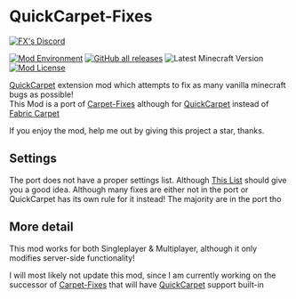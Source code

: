 # QuickCarpet-Fixes

[![FX's Discord](https://img.shields.io/discord/636633673524969483?logo=discord&style=flat-square)](https://discord.gg/vurv5pdFpa)

[![Mod Environment](https://img.shields.io/badge/Enviroment-Server-blue?style=flat-square)](https://github.com/fxmorin/quickcarpet-fixes)
[![GitHub all releases](https://img.shields.io/github/downloads/fxmorin/quickcarpet-fixes/total?style=flat-square)]()
![Latest Minecraft Version](https://img.shields.io/badge/Latest%20MC%20Support-1.18.2-green?style=flat-square)
[![Mod License](https://img.shields.io/github/license/fxmorin/quickcarpet-fixes?style=flat-square)](https://github.com/fxmorin/quickcarpet-fixes/blob/master/LICENSE)

[QuickCarpet](https://github.com/QuickCarpet/QuickCarpet) extension mod which attempts to fix as many vanilla minecraft bugs as possible!  
This Mod is a port of [Carpet-Fixes](https://github.com/fxmorin/carpet-fixes) although for [QuickCarpet](https://github.com/QuickCarpet/QuickCarpet) instead of [Fabric Carpet](https://github.com/gnembon/fabric-carpet)

If you enjoy the mod, help me out by giving this project a star, thanks.

## Settings

The port does not have a proper settings list. Although [This List](https://github.com/fxmorin/carpet-fixes/wiki/Available-Settings/b397d6736467b9701cad378beba84d3970867784) should give you a good idea.
Although many fixes are either not in the port or QuickCarpet has its own rule for it instead! The majority are in the port tho

## More detail
This mod works for both Singleplayer & Multiplayer, although it only modifies server-side functionality!

I will most likely not update this mod, since I am currently working on the successor of [Carpet-Fixes](https://github.com/fxmorin/carpet-fixes) that will have [QuickCarpet](https://github.com/QuickCarpet/QuickCarpet) support built-in
